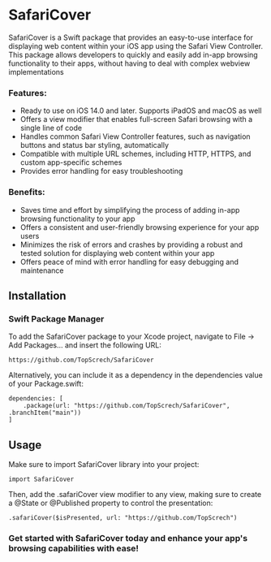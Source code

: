 # SafariCover
SafariCover is a Swift package that provides an easy-to-use interface for displaying web content within your iOS app using the Safari View Controller. This package allows developers to quickly and easily add in-app browsing functionality to their apps, without having to deal with complex webview implementations

### Features:
- Ready to use on iOS 14.0 and later. Supports iPadOS and macOS as well 
- Offers a view modifier that enables full-screen Safari browsing with a single line of code
- Handles common Safari View Controller features, such as navigation buttons and status bar styling, automatically
- Compatible with multiple URL schemes, including HTTP, HTTPS, and custom app-specific schemes
- Provides error handling for easy troubleshooting

### Benefits:
- Saves time and effort by simplifying the process of adding in-app browsing functionality to your app
- Offers a consistent and user-friendly browsing experience for your app users
- Minimizes the risk of errors and crashes by providing a robust and tested solution for displaying web content within your app
- Offers peace of mind with error handling for easy debugging and maintenance

## Installation
### Swift Package Manager

To add the SafariCover package to your Xcode project, navigate to File -> Add Packages... and insert the following URL:
```
https://github.com/TopScrech/SafariCover
```

Alternatively, you can include it as a dependency in the dependencies value of your Package.swift:
```
dependencies: [
    .package(url: "https://github.com/TopScrech/SafariCover", .branchItem("main"))
]
```

## Usage
Make sure to import SafariCover library into your project:
```
import SafariCover
```

Then, add the .safariCover view modifier to any view, making sure to create a @State or @Published property to control the presentation:
```
.safariCover($isPresented, url: "https://github.com/TopScrech")
```

### Get started with SafariCover today and enhance your app's browsing capabilities with ease!
